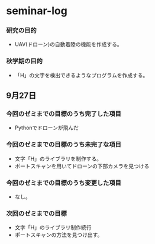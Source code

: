 # seminar-log
### 研究の目的
* UAV(ドローン)の自動着陸の機能を作成する。

### 秋学期の目的
* 「H」の文字を検出できるようなプログラムを作成する。

## 9月27日
### 今回のゼミまでの目標のうち完了した項目
* Pythonでドローンが飛んだ

### 今回のゼミまでの目標のうち未完了な項目
* 文字「H」のライブラリを制作する。
* ポートスキャンを用いてドローンの下部カメラを見つける

### 今回のゼミまでの目標のうち変更した項目
* なし。

### 次回のゼミまでの目標
* 文字「H」のライブラリ制作続行
* ポートスキャンの方法を見つけ出す。
